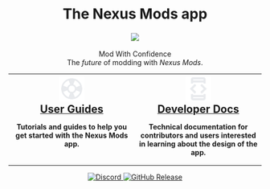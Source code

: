 <div align="center">
	<h1>The Nexus Mods app</h1>
	<img src="./Nexus/Images/Nexus-Icon.png" width="150" align="center" />
	<br/> <br/>
    Mod With Confidence
    <br/>
    The <i>future</i> of modding with <i>Nexus Mods</i>. 
</div>

<div align="center">
    <table style="width: 100%">
        <tbody>
            <tr>
                <th style="text-align: center; border: .05rem solid var(--md-typeset-table-color); width: 50%; vertical-align: top">
                    <a href="./users/">
                    <div><img src="./images/support.svg" style="width: 50px; height: 50px" /></div>
                    <span style="font-size: 1.5em;">
                        User Guides
                    </span>
                    </a>
                    <p>Tutorials and guides to help you get started with the Nexus Mods app.</p>
                </th>
                <th style="text-align: center; border: .05rem solid var(--md-typeset-table-color); width: 50%; vertical-align: top">
                    <a href="./developers/">
                    <div><img src="./images/developer_mode.svg" style="width: 50px; height: 50px" /></div>
                    <span style="font-size: 1.5em;">
                        Developer Docs
                    </span>
                    </a>
                    <p>Technical documentation for contributors and users interested in learning about the design of the app.</p>
                </th>
            </tr>
        </tbody>
    </table>
</div>

<div align="center">
    <a href="https://discord.gg/ReWTxb93jS" target="_blank">
        <img src="https://img.shields.io/discord/1134149061080002713?logo=discord&logoColor=white&color=7289da" alt="Discord">
    </a>
    <a href="https://github.com/Nexus-Mods/NexusMods.App/releases/latest">
        <img alt="GitHub Release" src="https://img.shields.io/github/v/release/nexus-mods/nexusmods.app?include_prereleases&sort=semver&display_name=release">
    </a> 
</div>
